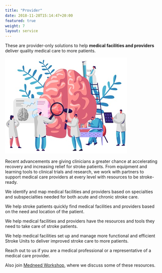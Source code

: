 ```yaml
---
title: "Provider"
date: 2018-11-28T15:14:47+20:00 
featured: true
weight: 7
layout: service
---
```


These are provider-only solutions to help **medical facilities and providers** deliver quality medical care to more patients. 

![Research Tools](/images/illustrations/providers.jpg)


Recent advancements are giving clinicians a greater chance at accelerating recovery and increasing relief for stroke patients. From equipment and learning tools to clinical trials and research, we work with partners to support medical care providers at every level with resources to be stroke-ready.


We identify and map medical facilities and providers based on specialties and subspecialties needed for both acute and chronic stroke care.

We help stroke patients quickly find medical facilities and providers based on the need and location of the patient.

We help medical facilities and providers have the resources and tools they need to take care of stroke patients.

We help medical facilities set up and manage more functional and efficient Stroke Units to deliver improved stroke care to more patients.

Reach out to us if you are a medical professional or a representative of a medical care provider. 

Also join <a href="/services/workshop">Medneed Workshop</a>, where we discuss some of these resources.





